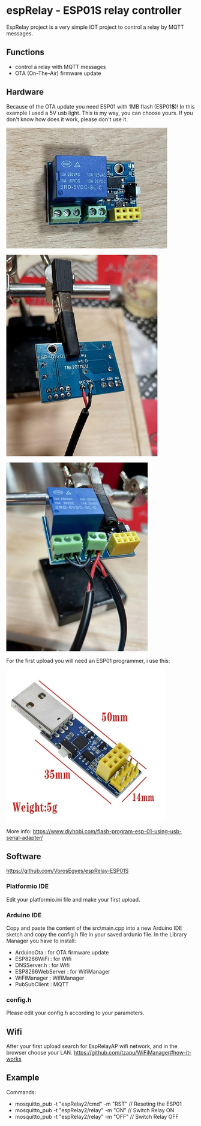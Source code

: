 # espRelay - ESP01S relay controller

EspRelay project is a very simple IOT project to control a relay by MQTT messages.

## Functions

- control a relay with MQTT messages
- OTA (On-The-Air) firmware update

## Hardware

Because of the OTA update you need ESP01 with 1MB flash (ESP01**S**)! In this example I used a 5V usb light. This is my way, you can choose yours. If you don't know how does it work, please don't use it.

![ESP01S](https://github.com/VorosEgyes/espRelay/blob/master/docs/esp01.JPG)

![esp02](https://github.com/VorosEgyes/espRelay/blob/master/docs/esp02.jpg)

![esp03](https://github.com/VorosEgyes/espRelay/blob/master/docs/esp03.jpg)

For the first upload you will need an ESP01 programmer, i use this:

![ESP01programmer](https://github.com/VorosEgyes/espRelay/blob/master/docs/ESP01programmer.jpg)

More info: https://www.diyhobi.com/flash-program-esp-01-using-usb-serial-adapter/

## Software

https://github.com/VorosEgyes/espRelay-ESP01S

### Platformio IDE
Edit your platformio.ini file and make your first upload.

### Arduino IDE
Copy and paste the content of the src\main.cpp into a new Arduino IDE sketch and copy the config.h file in your saved ardunio file. In the Library Manager you have to install:

- ArduinoOta        : for OTA firmware update
- ESP8266WiFi       : for Wifi
- DNSServer.h       : for Wifi
- ESP8266WebServer  : for WifiManager
- WiFiManager       : WifiManager
- PubSubClient      : MQTT

### config.h

Please edit your config.h according to your parameters.

## Wifi

After your first upload search for EspRelayAP wifi network, and in the browser choose your LAN.
https://github.com/tzapu/WiFiManager#how-it-works

## Example

Commands:
- mosquitto_pub -t "espRelay2/cmd" -m "RST"   // Reseting the ESP01
- mosquitto_pub -t "espRelay2/relay" -m "ON"  // Switch Relay ON
- mosquitto_pub -t "espRelay2/relay" -m "OFF" // Switch Relay OFF
